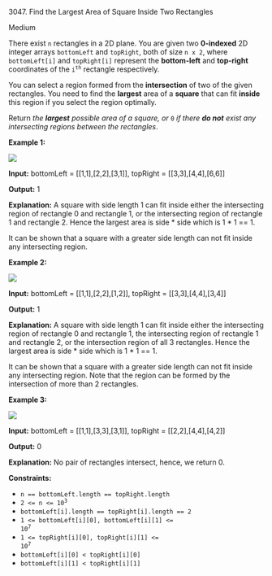 3047\. Find the Largest Area of Square Inside Two Rectangles

Medium

There exist `n` rectangles in a 2D plane. You are given two **0-indexed** 2D integer arrays `bottomLeft` and `topRight`, both of size `n x 2`, where `bottomLeft[i]` and `topRight[i]` represent the **bottom-left** and **top-right** coordinates of the <code>i<sup>th</sup></code> rectangle respectively.

You can select a region formed from the **intersection** of two of the given rectangles. You need to find the **largest** area of a **square** that can fit **inside** this region if you select the region optimally.

Return _the **largest** possible area of a square, or_ `0` _if there **do not** exist any intersecting regions between the rectangles_.

**Example 1:**

![](https://leetcode-in-java.github.io/src/main/java/g3001_3100/s3047_find_the_largest_area_of_square_inside_two_rectangles/example12.png)

**Input:** bottomLeft = [[1,1],[2,2],[3,1]], topRight = [[3,3],[4,4],[6,6]]

**Output:** 1

**Explanation:** A square with side length 1 can fit inside either the intersecting region of rectangle 0 and rectangle 1, or the intersecting region of rectangle 1 and rectangle 2. Hence the largest area is side \* side which is 1 \* 1 == 1.

It can be shown that a square with a greater side length can not fit inside any intersecting region.

**Example 2:**

![](https://leetcode-in-java.github.io/src/main/java/g3001_3100/s3047_find_the_largest_area_of_square_inside_two_rectangles/rectanglesexample2.png)

**Input:** bottomLeft = [[1,1],[2,2],[1,2]], topRight = [[3,3],[4,4],[3,4]]

**Output:** 1

**Explanation:** A square with side length 1 can fit inside either the intersecting region of rectangle 0 and rectangle 1, the intersecting region of rectangle 1 and rectangle 2, or the intersection region of all 3 rectangles. Hence the largest area is side \* side which is 1 \* 1 == 1.

It can be shown that a square with a greater side length can not fit inside any intersecting region. Note that the region can be formed by the intersection of more than 2 rectangles.

**Example 3:**

![](https://leetcode-in-java.github.io/src/main/java/g3001_3100/s3047_find_the_largest_area_of_square_inside_two_rectangles/rectanglesexample3.png)

**Input:** bottomLeft = [[1,1],[3,3],[3,1]], topRight = [[2,2],[4,4],[4,2]]

**Output:** 0

**Explanation:** No pair of rectangles intersect, hence, we return 0.

**Constraints:**

*   `n == bottomLeft.length == topRight.length`
*   <code>2 <= n <= 10<sup>3</sup></code>
*   `bottomLeft[i].length == topRight[i].length == 2`
*   <code>1 <= bottomLeft[i][0], bottomLeft[i][1] <= 10<sup>7</sup></code>
*   <code>1 <= topRight[i][0], topRight[i][1] <= 10<sup>7</sup></code>
*   `bottomLeft[i][0] < topRight[i][0]`
*   `bottomLeft[i][1] < topRight[i][1]`
